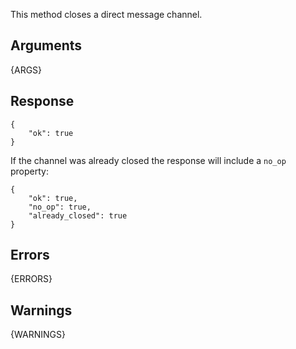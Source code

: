 
This method closes a direct message channel.


## Arguments

{ARGS}


## Response

	{
		"ok": true
	}

If the channel was already closed the response will include a `no_op`
property:


	{
		"ok": true,
		"no_op": true,
		"already_closed": true
	}


## Errors

{ERRORS}



## Warnings

{WARNINGS}
